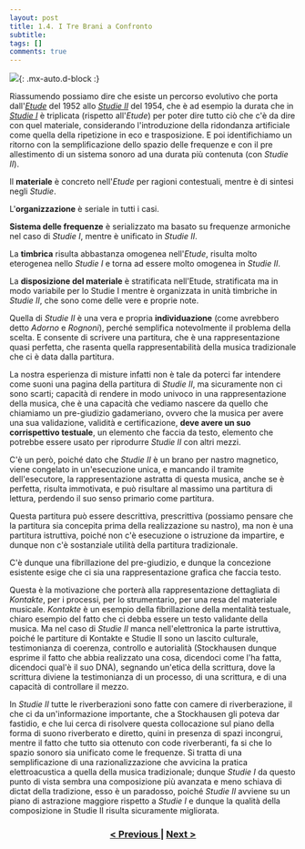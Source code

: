 ```yaml
---
layout: post
title: 1.4. I Tre Brani a Confronto
subtitle:
tags: []
comments: true
---
```


![](https://velitch.github.io/velitch/assets/img/learn/analisi_composizioni_stockhausen/fig.contronto-brani.jpg){: .mx-auto.d-block :}

Riassumendo possiamo dire che esiste un percorso evolutivo che porta dall'[_Etude_](https://velitch.github.io/velitch/2021-11-02-01_01_etude/) del 1952 allo
[_Studie II_](https://velitch.github.io/velitch/2021-11-02-01_03_studio_ii/) del 1954, che è ad esempio la durata che in [_Studie I_](https://velitch.github.io/velitch/2021-11-02-01_02_studio_i/) è triplicata (rispetto all'_Etude_) per poter
dire tutto ciò che c'è da dire con quel materiale, considerando l'introduzione della ridondanza
artificiale come quella della ripetizione in eco e trasposizione. E poi identifichiamo un ritorno con la
semplificazione dello spazio delle frequenze e con il pre allestimento di un sistema sonoro ad una
durata più contenuta (con _Studie II_).

Il **materiale** è concreto nell'_Etude_ per ragioni contestuali, mentre è di sintesi negli _Studie_.

L'**organizzazione** è seriale in tutti i casi.

**Sistema delle frequenze** è serializzato ma basato su frequenze armoniche nel caso di _Studie I_,
mentre è unificato in _Studie II_.

La **timbrica** risulta abbastanza omogenea nell'_Etude_, risulta molto eterogenea nello _Studie I_ e torna
ad essere molto omogenea in _Studie II_.

La **disposizione del materiale** è stratificata nell'Etude, stratificata ma in modo variabile per lo
Studie I mentre è organizzata in unità timbriche in _Studie II_, che sono come delle vere e proprie
note.

Quella di _Studie II_ è una vera e propria **individuazione** (come avrebbero detto _Adorno_ e _Rognoni_),
perché semplifica notevolmente il problema della scelta. E consente di scrivere una partitura, che è
una rappresentazione quasi perfetta, che rasenta quella rappresentabilità della musica tradizionale
che ci è data dalla partitura.

La nostra esperienza di misture infatti non è tale da poterci far intendere come suoni una pagina
della partitura di _Studie II_, ma sicuramente non ci sono scarti; capacità di rendere in modo univoco
in una rappresentazione della musica, che è una capacità che vediamo nascere da quello che
chiamiamo un pre-giudizio gadameriano, ovvero che la musica per avere una sua validazione,
validità e certificazione, **deve avere un suo corrispettivo testuale**, un elemento che faccia da testo,
elemento che potrebbe essere usato per riprodurre _Studie II_ con altri mezzi.

C'è un però, poiché dato che _Studie II_ è un brano per nastro magnetico, viene congelato in
un'esecuzione unica, e mancando il tramite dell'esecutore, la rappresentazione astratta di questa
musica, anche se è perfetta, risulta immotivata, e può risultare al massimo una partitura di lettura,
perdendo il suo senso primario come partitura.

Questa partitura può essere descrittiva, prescrittiva (possiamo pensare che la partitura sia concepita
prima della realizzazione su nastro), ma non è una partitura istruttiva, poiché non c'è esecuzione o
istruzione da impartire, e dunque non c'è sostanziale utilità della partitura tradizionale.

C'è dunque una fibrillazione del pre-giudizio, e dunque la concezione esistente esige che ci sia una
rappresentazione grafica che faccia testo.

Questa è la motivazione che porterà alla rappresentazione dettagliata di _Kontakte_, per i processi, per
lo strumentario, per una resa del materiale musicale. _Kontakte_ è un esempio della fibrillazione della
mentalità testuale, chiaro esempio del fatto che ci debba essere un testo validante della musica. Ma
nel caso di _Studie II_ manca nell'elettronica la parte istruttiva, poiché le partiture di Kontakte e
Studie II sono un lascito culturale, testimonianza di coerenza, controllo e autorialità (Stockhausen
dunque esprime il fatto che abbia realizzato una cosa, dicendoci come l'ha fatta, dicendoci qual'è il
suo DNA), segnando un'etica della scrittura, dove la scrittura diviene la testimonianza di un
processo, di una scrittura, e di una capacità di controllare il mezzo.

In _Studie II_ tutte le riverberazioni sono fatte con camere di riverberazione, il che ci da
un'informazione importante, che a Stockhausen gli poteva dar fastidio, e che lui cerca di risolvere
questa collocazione sul piano della forma di suono riverberato e diretto, quini in presenza di spazi
incongrui, mentre il fatto che tutto sia ottenuto con code riverberanti, fa si che lo spazio sonoro sia
unificato come le frequenze. Si tratta di una semplificazione di una razionalizzazione che avvicina
la pratica elettroacustica a quella della musica tradizionale; dunque _Studie I_ da questo punto di vista
sembra una composizione più avanzata e meno schiava di dictat della tradizione, esso è un paradosso,
poiché _Studie II_ avviene su un piano di astrazione maggiore rispetto a _Studie I_ e dunque
la qualità della composizione in Studie II risulta sicuramente migliorata.

<h3 style="text-align:center">
<a href="https://velitch.github.io/velitch/2021-11-02-01_03_studio_ii/">< Previous </a>
|
<a href="https://velitch.github.io/velitch/2021-11-02-02_01_kontra_punkte/">Next ></a>
</h3>
